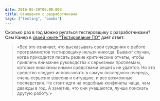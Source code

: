 ```yaml
---
date: 2016-06-20T00:00:00Z
title: Отношения с разработчиками
tags: ["testing", "books"]
---
```


Сколько раз в год можно ругаться тестировщику с разработчиками?  Сэм Канер в
[своей книге "Тестирование ПО"](http://www.ozon.ru/context/detail/id/1280560/)
даёт ответ:

> «Все это означает, что высказывать свои суждения о работе программистов
> тестировщику нельзя никогда. Бывают случаи, когда приходится писать резкие
> критические отчеты, чтобы привлечь внимание руководства к серьезным проблемам,
> которые никакимы иными средствами решить не удается. Но это средство следует
> использовать в самую последнюю очередь, очень серьезно взвесив и ситуацию, и все
> возможные последствия. Не стоит идти на подобные конфликты чаще, чем дважды в
> год. А заметив, что они учащаются, лучше поискать другую работу.»
